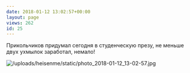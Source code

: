 ```yaml
---
date: 2018-01-12 13:02:57+00:00
layout: page
views: 262
id: 25
---
```


Прикольчиков придумал сегодня в студенческую презу, не меньше двух ухмылок заработал, немало!



![/uploads/heisenme/static/photo_2018-01-12_13-02-57.jpg](/uploads/heisenme/static/photo_2018-01-12_13-02-57.jpg)

